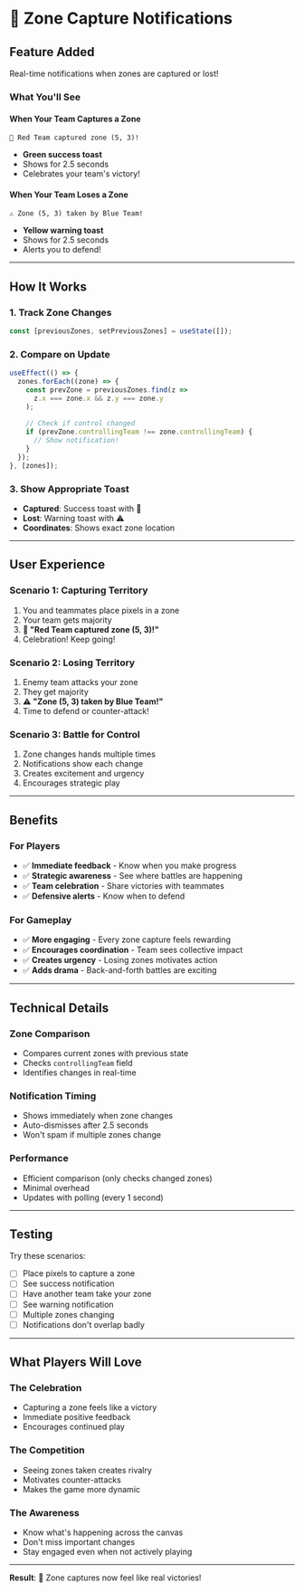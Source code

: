# 🎉 Zone Capture Notifications

## Feature Added

Real-time notifications when zones are captured or lost!

### What You'll See

#### When Your Team Captures a Zone
```
🎉 Red Team captured zone (5, 3)!
```
- **Green success toast**
- Shows for 2.5 seconds
- Celebrates your team's victory!

#### When Your Team Loses a Zone
```
⚠️ Zone (5, 3) taken by Blue Team!
```
- **Yellow warning toast**
- Shows for 2.5 seconds
- Alerts you to defend!

---

## How It Works

### 1. Track Zone Changes
```typescript
const [previousZones, setPreviousZones] = useState([]);
```

### 2. Compare on Update
```typescript
useEffect(() => {
  zones.forEach((zone) => {
    const prevZone = previousZones.find(z => 
      z.x === zone.x && z.y === zone.y
    );
    
    // Check if control changed
    if (prevZone.controllingTeam !== zone.controllingTeam) {
      // Show notification!
    }
  });
}, [zones]);
```

### 3. Show Appropriate Toast
- **Captured**: Success toast with 🎉
- **Lost**: Warning toast with ⚠️
- **Coordinates**: Shows exact zone location

---

## User Experience

### Scenario 1: Capturing Territory
1. You and teammates place pixels in a zone
2. Your team gets majority
3. **🎉 "Red Team captured zone (5, 3)!"**
4. Celebration! Keep going!

### Scenario 2: Losing Territory
1. Enemy team attacks your zone
2. They get majority
3. **⚠️ "Zone (5, 3) taken by Blue Team!"**
4. Time to defend or counter-attack!

### Scenario 3: Battle for Control
1. Zone changes hands multiple times
2. Notifications show each change
3. Creates excitement and urgency
4. Encourages strategic play

---

## Benefits

### For Players
- ✅ **Immediate feedback** - Know when you make progress
- ✅ **Strategic awareness** - See where battles are happening
- ✅ **Team celebration** - Share victories with teammates
- ✅ **Defensive alerts** - Know when to defend

### For Gameplay
- ✅ **More engaging** - Every zone capture feels rewarding
- ✅ **Encourages coordination** - Team sees collective impact
- ✅ **Creates urgency** - Losing zones motivates action
- ✅ **Adds drama** - Back-and-forth battles are exciting

---

## Technical Details

### Zone Comparison
- Compares current zones with previous state
- Checks `controllingTeam` field
- Identifies changes in real-time

### Notification Timing
- Shows immediately when zone changes
- Auto-dismisses after 2.5 seconds
- Won't spam if multiple zones change

### Performance
- Efficient comparison (only checks changed zones)
- Minimal overhead
- Updates with polling (every 1 second)

---

## Testing

Try these scenarios:
- [ ] Place pixels to capture a zone
- [ ] See success notification
- [ ] Have another team take your zone
- [ ] See warning notification
- [ ] Multiple zones changing
- [ ] Notifications don't overlap badly

---

## What Players Will Love

### The Celebration
- Capturing a zone feels like a victory
- Immediate positive feedback
- Encourages continued play

### The Competition
- Seeing zones taken creates rivalry
- Motivates counter-attacks
- Makes the game more dynamic

### The Awareness
- Know what's happening across the canvas
- Don't miss important changes
- Stay engaged even when not actively playing

---

**Result**: 🎉 Zone captures now feel like real victories!

